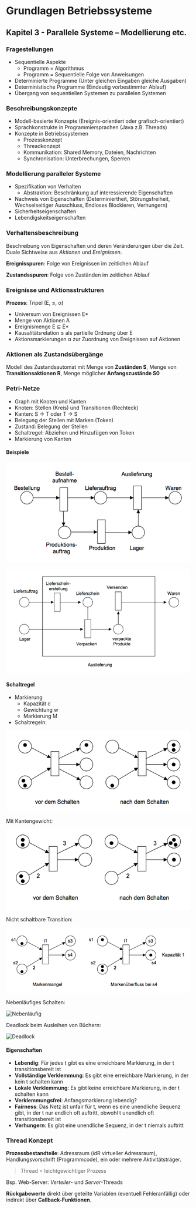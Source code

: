 # Grundlagen Betriebssysteme
## Kapitel 3 - Parallele Systeme – Modellierung etc.
### Fragestellungen
* Sequentielle Aspekte
	* Programm = Algorithmus
	* Programm = Sequentielle Folge von Anweisungen
* Determinierte Programme (Unter gleichen Eingaben gleiche Ausgaben)
* Deterministische Programme (Eindeutig vorbestimmter Ablauf)
* Übergang von sequentiellen Systemen zu parallelen Systemen

### Beschreibungskonzepte
* Modell-basierte Konzepte (Ereignis-orientiert oder grafisch-orientiert)
* Sprachkonstrukte in Programmiersprachen (Java z.B. Threads)
* Konzepte in Betriebssystemen
	* Prozesskonzept
	* Threadkonzept
	* Kommunikation: Shared Memory, Dateien, Nachrichten
	* Synchronisation: Unterbrechungen, Sperren

### Modellierung paralleler Systeme
* Spezifikation von Verhalten
	* Abstraktion: Beschränkung auf interessierende Eigenschaften
* Nachweis von Eigenschaften (Determiniertheit, Störungsfreiheit, Wechselseitiger Ausschluss, Endloses Blockieren, Verhungern)
* Sicherheitseigenschaften
* Lebendigskeitseigenschaften

### Verhaltensbeschreibung
Beschreibung von Eigenschaften und deren Veränderungen über die Zeit. Duale Sichtweise aus *Aktionen* und *Ereignissen*.

**Ereignisspuren**: Folge von Ereignissen im zeitlichen Ablauf

**Zustandsspuren**: Folge von Zuständen im zeitlichen Ablauf

### Ereignisse und Aktionsstrukturen
**Prozess**: Tripel (E, ≤, α)

* Universum von Ereignissen E*
* Menge von Aktionen A
* Ereignismenge E ⊆ E*
* Kausalitätsrelation ≤ als partielle Ordnung über E
* Aktionsmarkierungen α zur Zuordnung von Ereignissen auf Aktionen

### Aktionen als Zustandsübergänge
Modell des Zustandsautomat mit Menge von **Zuständen S**, Menge von **Transitionsaktionen R**, Menge möglicher **Anfangszustände S0**

### Petri-Netze
* Graph mit Knoten und Kanten
* Knoten: Stellen (Kreis) und Transitionen (Rechteck)
* Kanten: S -> T oder T -> S
* Belegung der Stellen mit Marken (Token)
* Zustand: Belegung der Stellen
* Schaltregel: Abziehen und Hinzufügen von Token
* Markierung von Kanten

#### Beispiele
![Petri 1](bild_03_petri_1.png)

![Petri 2](bild_03_petri_2.png)

#### Schaltregel
* Markierung
	* Kapazität c
	* Gewichtung w
	* Markierung M
* Schaltregeln:

![Schalten 1](bild_03_schalten_1.png)

Mit Kantengewicht:

![Schalten 2](bild_03_schalten_2.png)

Nicht schaltbare Transition:

![Schalten 3](bild_03_schalten_3.png "Nicht schaltbar")

Nebenläufiges Schalten:

![Nebenläufig](bild_03_petri_nebenläufig.png)

Deadlock beim Ausleihen von Büchern:

![Deadlock](bild_03_petri_bücher.png)

#### Eigenschaften
* **Lebendig**: Für jedes t gibt es eine erreichbare Markierung, in der t transitionsbereit ist
* **Vollständige Verklemmung**: Es gibt eine erreichbare Markierung, in der kein t schalten kann
* **Lokale Verklemmung**: Es gibt keine erreichbare Markierung, in der t schalten kann
* **Verklemmungsfrei**: Anfangsmarkierung lebendig?
* **Fairness**: Das Netz ist unfair für t, wenn es eine unendliche Sequenz gibt, in der t nur endlich oft auftritt, obwohl t unendlich oft transitionsbereit ist
* **Verhungern**: Es gibt eine unendliche Sequenz, in der t niemals auftritt

### Thread Konzept
**Prozessbestandteile**: Adressraum (idR virtueller Adressraum), Handlungsvorschrift (Programmcode), ein oder mehrere Aktivitätsträger.

> Thread = leichtgewichtiger Prozess

Bsp. Web-Server: *Verteiler*- und *Server*-Threads

**Rückgabewerte** direkt über geteilte Variablen (eventuell Fehleranfällig) oder indirekt über **Callback-Funktionen**.

